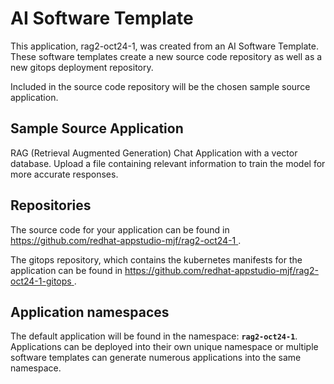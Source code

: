# AI Software Template

This application, rag2-oct24-1, was created from an AI Software Template. These software templates create a new source code repository as well as a new gitops deployment repository.

Included in the source code repository will be the chosen sample source application.

## Sample Source Application

RAG (Retrieval Augmented Generation) Chat Application with a vector database. Upload a file containing relevant information to train the model for more accurate responses.

## Repositories

The source code for your application can be found in [https://github.com/redhat-appstudio-mjf/rag2-oct24-1 ](https://github.com/redhat-appstudio-mjf/rag2-oct24-1 ).
 
The gitops repository, which contains the kubernetes manifests for the application can be found in 
[https://github.com/redhat-appstudio-mjf/rag2-oct24-1-gitops ](https://github.com/redhat-appstudio-mjf/rag2-oct24-1-gitops ). 

## Application namespaces 

The default application will be found in the namespace: **`rag2-oct24-1`**. Applications can be deployed into their own unique namespace or multiple software templates can generate numerous applications into the same namespace.